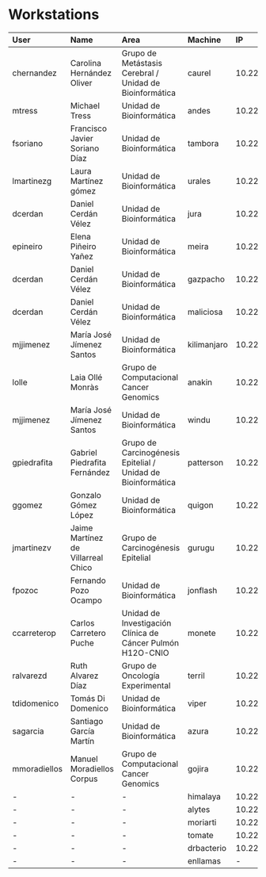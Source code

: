 # Workstations

| User         | Name               | Area           |    Machine     | IP           |
|:----------- | :----------------- | :------------- | :------------- | :------------ |
|chernandez | Carolina Hernández Oliver | Grupo de Metástasis Cerebral / Unidad de Bioinformática | caurel         | 10.222.112.28 |
|mtress | Michael Tress | Unidad de Bioinformática | andes         | 10.222.112.32 |
|fsoriano | Francisco Javier Soriano Díaz | Unidad de Bioinformática | tambora         | 10.222.112.33 |
|lmartinezg | Laura Martínez gómez | Unidad de Bioinformática | urales         | 10.222.112.35 |
|dcerdan | Daniel Cerdán Vélez | Unidad de Bioinformática | jura         | 10.222.112.37 |
|epineiro | Elena Piñeiro Yañez | Unidad de Bioinformática | meira         | 10.222.112.39 |
|dcerdan | Daniel Cerdán Vélez | Unidad de Bioinformática | gazpacho         | 10.222.112.43 |
|dcerdan | Daniel Cerdán Vélez | Unidad de Bioinformática | maliciosa         | 10.222.112.53 |
|mjjimenez | María José Jímenez Santos | Unidad de Bioinformática | kilimanjaro         | 10.222.112.60 |
|lolle | Laia Ollé Monràs | Grupo de Computacional Cancer Genomics | anakin         | 10.222.112.68 |
|mjjimenez | María José Jímenez Santos | Unidad de Bioinformática | windu         | 10.222.112.85 |
|gpiedrafita | Gabriel Piedrafita Fernández | Grupo de Carcinogénesis Epitelial / Unidad de Bioinformática | patterson         | 10.222.112.97 |
|ggomez | Gonzalo Gómez López | Unidad de Bioinformática | quigon         | 10.222.112.100 |
|jmartinezv | Jaime Martínez de Villarreal Chico | Grupo de Carcinogénesis Epitelial | gurugu         | 10.222.112.135 |
|fpozoc | Fernando Pozo Ocampo | Unidad de Bioinformática | jonflash         | 10.222.112.143 |
|ccarreterop | Carlos Carretero Puche | Unidad de Investigación Clínica de Cáncer Pulmón H12O-CNIO | monete         | 10.222.112.149 |
|ralvarezd | Ruth Alvarez Díaz | Grupo de Oncología Experimental | terril         | 10.222.113.25 |
|tdidomenico | Tomás Di Domenico | Unidad de Bioinformática | viper         | 10.222.113.30 |
|sagarcia | Santiago García Martín | Unidad de Bioinformática | azura         | 10.222.113.32 |
|mmoradiellos | Manuel Moradiellos Corpus | Grupo de Computacional Cancer Genomics | gojira         | 10.222.113.27 |
|- | - | - | himalaya         | 10.222.112.49 |
|- | - | - | alytes         | 10.222.112.109 |
|- | - | - | moriarti         | 10.222.112.142 |
|- | - | - | tomate         | 10.222.112.139 |
|- | - | - | drbacterio         | 10.222.113.129 |
|- | - | - | enllamas         | - |
